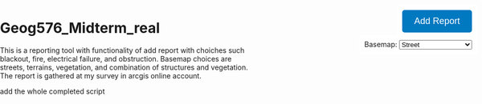 # Geog576_Midterm_real
 This is a reporting tool with functionality of add report with choiches such blackout, fire, electrical failure, and obstruction. Basemap choices are streets, terrains, vegetation, and combination of structures and vegetation. The report is gathered at my survey in arcgis online account.

 
 add the whole completed script


<!DOCTYPE html>
<html lang="en">
<head>
  <meta charset="UTF-8">
  <meta name="viewport" content="width=device-width, initial-scale=1.0">
  <title>ALEX GO! - Incident Reporting Map</title>
  <link rel="stylesheet" href="https://js.arcgis.com/4.25/esri/themes/light/main.css">
  <style>
    html, body, #viewDiv {
      padding: 0;
      margin: 0;
      height: 100%;
      width: 100%;
    }
    #addReportBtn, #basemapSelector {
      position: absolute;
      top: 10px;
      right: 10px;
      z-index: 10;
      background: white;
      padding: 10px;
      margin-bottom: 5px;
    }
    #basemapSelector {
      top: 70px;
    }
    #addReportBtn button {
      font-size: 18px;
      padding: 12px 24px;
      background-color: #0079c1;
      color: white;
      border: none;
      border-radius: 5px;
      cursor: pointer;
    }
    #addReportBtn button:hover {
      background-color: #005a87;
    }
  </style>
  <script src="https://js.arcgis.com/4.25/"></script>
</head>
<body>
  <div id="addReportBtn">
    <button onclick="addReport()">Add Report</button>
  </div>

  <div id="basemapSelector">
    <label for="basemapSelect">Basemap:</label>
    <select id="basemapSelect" onchange="changeBasemap(this.value)">
      <option value="streets" selected>Street</option>
      <option value="topo">Terrain</option>
      <option value="satellite">Vegetation (Satellite)</option>
      <option value="hybrid">Structures (Hybrid)</option>
    </select>
  </div>

  <div id="viewDiv"></div>

  <script>
    require([
      "esri/Map",
      "esri/views/MapView",
      "esri/widgets/Search",
      "esri/widgets/Locate",
      "esri/layers/FeatureLayer",
      "esri/Graphic",
      "esri/geometry/Point"
    ], function(Map, MapView, Search, Locate, FeatureLayer, Graphic, Point) {

      let map = new Map({
        basemap: "streets"
      });

      const view = new MapView({
        container: "viewDiv",
        map: map,
        center: [-77.5, 38.5],
        zoom: 9
      });

      const territoryLayer = new FeatureLayer({
        url: "https://services.arcgis.com/HRPe58bUyBqyyiCt/arcgis/rest/services/drive_download_20250623T221527Z_1_001/FeatureServer/0",
        opacity:0.5
      });
      map.add(territoryLayer);

      const incidentLayer = new FeatureLayer({
        url: "https://services.arcgis.com/HRPe58bUyBqyyiCt/arcgis/rest/services/survey123_dbec98d452884e3ca51548ab0ca97c1f_form/FeatureServer/0",
        outFields: ["*"],
        popupTemplate: {
          title: "{report_type}",
          content: "{description}<br>Status: {status}"
        }
      });
      map.add(incidentLayer);

      const search = new Search({ view: view });
      view.ui.add(search, "top-left");

      const locate = new Locate({ view: view });
      view.ui.add(locate, "top-left");

      view.ui.move("zoom", "bottom-right");

      window.addReport = function() {
        view.popup.open({
          title: "New Report",
          content: createReportForm(),
          location: view.center
        });
      };

      function createReportForm() {
        const container = document.createElement("div");
        container.innerHTML = `
          <label>Type:</label><br>
          <select id="reportType">
            <option value="Blackout">Blackout</option>
            <option value="Electrical Failure">Electrical Failure</option>
            <option value="Fire">Fire</option>
            <option value="Obstruction">Obstruction</option>
          </select><br><br>
          <label>Description:</label><br>
          <textarea id="description" rows="4" cols="30"></textarea><br><br>
          <button onclick="submitReport()">Submit</button>
        `;
        return container;
      }

      window.submitReport = function() {
        const type = document.getElementById("reportType").value;
        const desc = document.getElementById("description").value;

        const point = new Point({
          longitude: view.center.longitude,
          latitude: view.center.latitude
        });

        const newReport = new Graphic({
          geometry: point,
          attributes: {
            report_type: type,
            description: desc,
            report_time: new Date().toISOString(),
            status: "open"
          }
        });

        incidentLayer.applyEdits({
          addFeatures: [newReport]
        }).then(function() {
          alert("Report submitted!");
          view.popup.close();
        });
      };

      window.changeBasemap = function(basemapName) {
        view.map.basemap = basemapName;
      };
    });
  </script>
</body>
</html>
